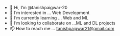 - 👋 Hi, I’m @tanishpaigwar-20
- 👀 I’m interested in ... Web Development
- 🌱 I’m currently learning ... Web and ML
- 💞️ I’m looking to collaborate on ...ML and DL projects
- 📫 How to reach me ... tanishpaigwar21@gmail.com

<!---
tanishpaigwar-20/tanishpaigwar-20 is a ✨ special ✨ repository because its `README.md` (this file) appears on your GitHub profile.
You can click the Preview link to take a look at your changes.
--->
